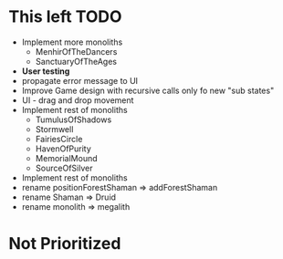 # This left TODO
- Implement more monoliths
  - MenhirOfTheDancers
  - SanctuaryOfTheAges
- **User testing**
- propagate error message to UI
- Improve Game design with recursive calls only fo new "sub states"
- UI - drag and drop movement
- Implement rest of monoliths
  - TumulusOfShadows 
  - Stormwell 
  - FairiesCircle 
  - HavenOfPurity 
  - MemorialMound 
  - SourceOfSilver
- Implement rest of monoliths
- rename positionForestShaman => addForestShaman
- rename Shaman => Druid
- rename monolith => megalith

# Not Prioritized
